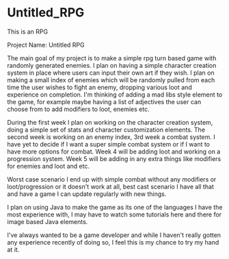 # Untitled_RPG
This is an RPG


Project Name: Untitled RPG

The main goal of my project is to make a simple rpg turn based game with randomly generated enemies. I plan on having a simple character creation system in place where users can input their own art if they wish. I plan on making a small index of enemies which will be randomly pulled from each time the user wishes to fight an enemy, dropping various loot and experience on completion. I'm thinking of adding a mad libs style element to the game, for example maybe having a list of adjectives the user can choose from to add modifiers to loot, enemies etc.

During the first week I plan on working on the character creation system, doing a simple set of stats and character customization elements. The second week is working on an enemy index, 3rd week a combat system. I have yet to decide if I want a super simple combat system or if  I want to have more options for combat. Week 4 will be adding loot and working on a progression system. Week 5 will be adding in any extra things like modifiers for enemies and loot and etc.

Worst case scenario I end up with simple combat without any modifiers or loot/progression or it doesn't work at all, best cast scenario I have all that and have a game I can update regularly with new things.

I plan on using Java to make the game as its one of the languages I have the most experience with, I may have to watch some tutorials here and there for image based Java elements.

I've always wanted to be a game developer and while I haven't really gotten any experience recently of doing so, I feel this is my chance to try my hand at it.
